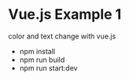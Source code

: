 # Vue.js Example 1
color and text change with vue.js

* npm install
* npm run build
* npm run start:dev
